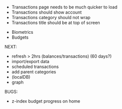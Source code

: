 - Transactions page needs to be much quicker to load
- Transactions should show account
- Transactions category should not wrap
- Transactions title should be at top of screen

* Biometrics
* Budgets

NEXT:
- refresh > 2hrs (balances/transactions) (60 days?)
- import/export data
- scheduled transactions
- add parent categories
- (localDB)
- graph

BUGS:
- z-index budget progress on home
